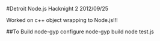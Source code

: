 #Detroit Node.js Hacknight 2 2012/09/25

Worked on c++ object wrapping to Node.js!!!

##To Build 
node-gyp configure
node-gyp build
node test.js




